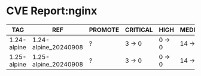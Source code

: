 # CVE Report:nginx
|     TAG     |         REF          | PROMOTE | CRITICAL |  HIGH  |  MEDIUM  |  LOW   | UNKNOWN |
|-------------|----------------------|---------|----------|--------|----------|--------|---------|
| 1.24-alpine | 1.24-alpine_20240908 | ?       | 3 -> 0   | 0 -> 0 | 14 -> 12 | 0 -> 0 | 0 -> 0  |
| 1.25-alpine | 1.25-alpine_20240908 | ?       | 3 -> 0   | 0 -> 0 | 14 -> 12 | 0 -> 0 | 0 -> 0  |
